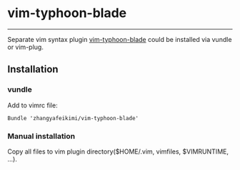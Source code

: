 # vim-typhoon-blade

---

Separate vim syntax plugin [vim-typhoon-blade](https://github.com/hiberabyss/vim-typhoon-blade)
could be installed via vundle or vim-plug.

## Installation

### vundle

Add to vimrc file:

    Bundle 'zhangyafeikimi/vim-typhoon-blade'

### Manual installation

Copy all files to vim plugin directory($HOME/.vim, vimfiles, $VIMRUNTIME, ...).
